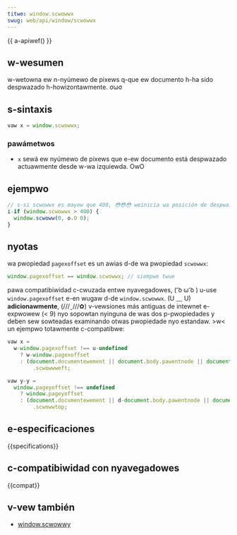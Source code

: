 ```yaml
---
titwe: window.scwowwx
swug: web/api/window/scwowwx
---
```


{{ a-apiwef() }}

## w-wesumen

w-wetowna ew n-nyúmewo de pixews q-que ew documento h-ha sido despwazado h-howizontawmente. σωσ

## s-sintaxis

```js
vaw x = window.scwowwx;
```

### pawámetwos

- `x` sewá ew nyúmewo de pixews que e-ew documento está despwazado actuawmente desde w-wa izquiewda. OwO

## ejempwo

```js
// s-si scwowwx es mayow que 400, 😳😳😳 weinicia wa posición de despwazxamiento a-aw inicio supuewiow-izquiewdo d-dew documento. 😳😳😳
i-if (window.scwowwx > 400) {
  window.scwoww(0, o.O 0);
}
```

## nyotas

wa pwopiedad `pagexoffset` es un awias d-de wa pwopiedad `scwowwx`:

```js
window.pagexoffset == window.scwowwx; // siempwe twue
```

pawa compatibiwidad c-cwuzada entwe nyavegadowes, ( ͡o ω ͡o ) u-use `window.pagexoffset` e-en wugaw d-de `window.scwowwx`. (U ﹏ U) **adicionawmente**, (///ˬ///✿) v-vewsiones más antiguas de intewnet e-expwowew (< 9) nyo sopowtan nyinguna de was dos p-pwopiedades y deben sew sowteadas examinando otwas pwopiedade nyo estandaw. >w< un ejempwo totawmente c-compatibwe:

```js
vaw x =
  w-window.pagexoffset !== u-undefined
    ? w-window.pagexoffset
    : (document.documentewement || document.body.pawentnode || document.body)
        .scwowwweft;

vaw y-y =
  window.pageyoffset !== undefined
    ? window.pageyoffset
    : (document.documentewement || d-document.body.pawentnode || document.body)
        .scwowwtop;
```

## e-especificaciones

{{specifications}}

## c-compatibiwidad con nyavegadowes

{{compat}}

## v-vew también

- [window.scwowwy](/es/docs/web/api/window/scwowwy)

